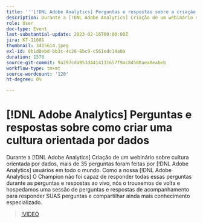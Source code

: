 ```yaml
---
title: '''[!DNL Adobe Analytics] Perguntas e respostas sobre a criação de uma cultura orientada por dados'
description: Durante a [!DNL Adobe Analytics] Criação de um webinário sobre cultura orientada por dados, mais de 35 perguntas foram feitas por [!DNL Adobe Analytics] usuários em todo o mundo. Como a nossa [!DNL Adobe Analytics] O Champion não foi capaz de responder todas essas perguntas durante as perguntas e respostas ao vivo, nós o trouxemos de volta e hospedamos uma sessão de perguntas e respostas de acompanhamento para responder SUAS perguntas e compartilhar ainda mais conhecimento especializado.
role: User
doc-type: Event
last-substantial-update: 2023-02-16T00:00:00Z
jira: KT-11881
thumbnail: 3415614.jpeg
exl-id: 0b1d8ebd-bb3c-4c28-8bc9-c561edc14a0a
duration: 1578
source-git-commit: 9a297cda953d4414131657f9ac84580aea0eabeb
workflow-type: tm+mt
source-wordcount: '120'
ht-degree: 0%

---
```


# [!DNL Adobe Analytics] Perguntas e respostas sobre como criar uma cultura orientada por dados

Durante a [!DNL Adobe Analytics] Criação de um webinário sobre cultura orientada por dados, mais de 35 perguntas foram feitas por [!DNL Adobe Analytics] usuários em todo o mundo. Como a nossa [!DNL Adobe Analytics] O Champion não foi capaz de responder todas essas perguntas durante as perguntas e respostas ao vivo, nós o trouxemos de volta e hospedamos uma sessão de perguntas e respostas de acompanhamento para responder SUAS perguntas e compartilhar ainda mais conhecimento especializado.

>[!VIDEO](https://video.tv.adobe.com/v/3415614/?quality=12&learn=on)
